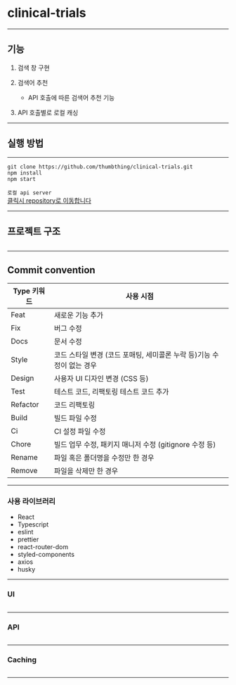 
# clinical-trials

---
## 기능

1. 검색 창 구현

2. 검색어 추천  
    - API 호출에 따른 검색어 추천 기능
3. API 호출별로 로컬 캐싱

---

## 실행 방법

---

```shell
git clone https://github.com/thumbthing/clinical-trials.git 
npm install
npm start
```

`로컬 api server`  
[클릭시 repository로 이동합니다](https://github.com/walking-sunset/assignment-api)

---

## 프로젝트 구조

```shell

```

---

## Commit convention

| Type 키워드 | 사용 시점                                                             |
| ----------- | --------------------------------------------------------------------- |
| Feat        | 새로운 기능 추가                                                      |
| Fix         | 버그 수정                                                             |
| Docs        | 문서 수정                                                             |
| Style       | 코드 스타일 변경 (코드 포매팅, 세미콜론 누락 등)기능 수정이 없는 경우 |
| Design      | 사용자 UI 디자인 변경 (CSS 등)                                        |
| Test        | 테스트 코드, 리팩토링 테스트 코드 추가                                |
| Refactor    | 코드 리팩토링                                                         |
| Build       | 빌드 파일 수정                                                        |
| Ci          | CI 설정 파일 수정                                                     |
| Chore       | 빌드 업무 수정, 패키지 매니저 수정 (gitignore 수정 등)                |
| Rename      | 파일 혹은 폴더명을 수정만 한 경우                                     |
| Remove      | 파일을 삭제만 한 경우                                                 |

---

### 사용 라이브러리
- React
- Typescript
- eslint
- prettier
- react-router-dom
- styled-components
- axios
- husky

---

### UI

```javascript

```

---

### API

```javascript

```

---

### Caching

```javascript

```

---